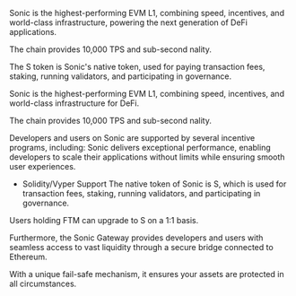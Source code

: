 Sonic is the highest-performing EVM L1, combining speed, incentives, and world-class infrastructure, powering the next generation of DeFi applications.

The chain provides 10,000 TPS and sub-second  nality.

The S token is Sonic's native token, used for paying transaction fees, staking, running validators, and participating in governance.

Sonic is the highest-performing EVM L1, combining speed, incentives, and world-class infrastructure for DeFi.

The chain provides 10,000 TPS and sub-second  nality.

Developers and users on Sonic are supported by several incentive programs, including: Sonic delivers exceptional performance, enabling developers to scale their applications without limits while ensuring smooth user experiences.

- Solidity/Vyper Support The native token of Sonic is S, which is used for transaction fees, staking, running validators, and participating in governance.

Users holding FTM can upgrade to S on a 1:1 basis.

Furthermore, the Sonic Gateway provides developers and users with seamless access to vast liquidity through a secure bridge connected to Ethereum.

With a unique fail-safe mechanism, it ensures your assets are protected in all circumstances.
